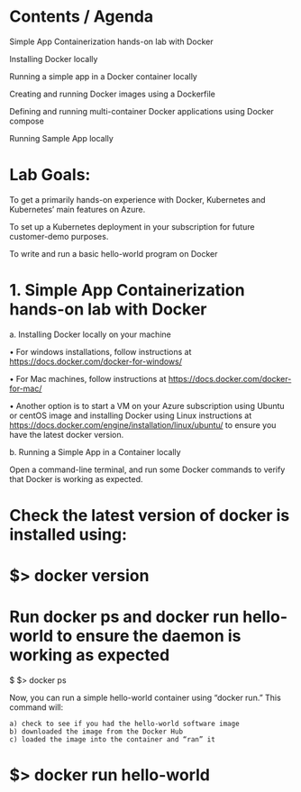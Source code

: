 # Contents / Agenda

 Simple App Containerization hands-on lab with Docker

Installing Docker locally

Running a simple app in a Docker container locally

Creating and running Docker images using a Dockerfile

Defining and running multi-container Docker applications using Docker compose


Running Sample App locally

# Lab Goals:

To get a primarily hands-on experience with Docker, Kubernetes and Kubernetes’ main features on Azure.

To set up a Kubernetes deployment in your subscription for future customer-demo purposes. 

To write and run a basic hello-world program on Docker

# 1. Simple App Containerization hands-on lab with Docker

a.	Installing Docker locally on your machine

•	For windows installations, follow instructions at https://docs.docker.com/docker-for-windows/

•	For Mac machines, follow instructions at https://docs.docker.com/docker-for-mac/ 

•	Another option is to start a VM on your Azure subscription using Ubuntu or centOS image and installing Docker using Linux instructions at https://docs.docker.com/engine/installation/linux/ubuntu/ to ensure you have the latest docker version.

b.	Running a Simple App in a Container locally

Open a command-line terminal, and run some Docker commands to verify that Docker is working as expected. 

   # Check the latest version of docker is installed using:
   # $> docker version

  # Run docker ps and docker run hello-world to ensure the daemon is working as expected
  $  $> docker ps
    
 Now, you can run a simple hello-world container using “docker run.” This command will:
 
    a) check to see if you had the hello-world software image
    b) downloaded the image from the Docker Hub
    c) loaded the image into the container and “ran” it
  
  # $> docker run hello-world
    

  

